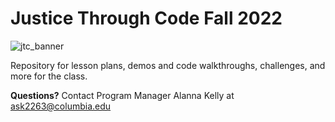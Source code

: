 # Justice Through Code Fall 2022

![jtc_banner](https://user-images.githubusercontent.com/7483633/131503466-5944f383-11c7-4444-83eb-fb8bf10a3c78.jpeg)


Repository for lesson plans, demos and code walkthroughs, challenges, and more for the class.



**Questions?** Contact Program Manager Alanna Kelly at ask2263@columbia.edu
